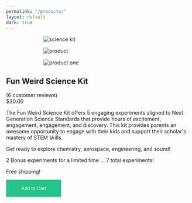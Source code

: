 ```yaml
---
permalink: "/products/"
layout: default
dark: true
---
```


<style>
  .products img{
    display:block;
    max-width:300px;
    margin:15px auto;
    cursor:pointer;
  }
  #cart{
    padding:15px;
    width:150px;
    border: 1px solid #0FBE7C;
    cursor:pointer;
    background-color:#0FBE7C;
    color:#fff;
    text-align:center;
    opacity:0.9;
    transition:opacity 0.3s ease-in;
  }
  #cart:hover{
    opacity:1;
  }

</style>
<div class = 'bright'>
  <section class = 'flex'>
    <div class = 'child duo products'>
      <img src = '{{site.baseurl}}/assets/kit.png' alt = 'science kit'>
      <div class = 'flex'>
        <div class = 'child duo'>
          <img src = '{{site.baseurl}}/assets/product.jpg' alt = 'product'>
        </div>
        <div class = 'child duo'>
          <img src = '{{site.baseurl}}/assets/product-0.jpg' alt = 'product one'>
        </div>
      </div>
    </div>
    <div class = 'child duo'>
      <h1>Fun Weird Science Kit</h1>
      <i class = 'icon icon-star'></i>
      <i class = 'icon icon-star'></i>
      <i class = 'icon icon-star'></i>
      <i class = 'icon icon-star'></i>
      <i class = 'icon icon-star'></i> <span class = 'mark'> (6 customer reviews)</span>
      <div class = 'mark'>$30.00</div>
      <p>
        The Fun Weird Science Kit offers 5 engaging experiments aligned to Next Generation Science Standards that
        provide hours of excitement, engagement, engagement, and discovery. This kit provides parents an awesome
        opportunity to engage with their kids and support their scholar's mastery of STEM skills.
      </p>
      <p>
        Get ready to explore chemistry, aerospace, engineering, and sound!
      </p>
      <p>
        2 Bonus experiments for a limited time ... 7 total experiments!
      </p>
      <p>
        Free shipping!
      </p>
      <script src = 'https:// cdn.snipcart.com/scripts/2.0/snipcart.js' data-api-key = 'fun' id = 'snipcart'></script>
      <link href = 'https://cdn.snipcart/themes/2.0/base/snipcart.min.css' rel = 'stylesheet' type = 'text/css'>
      <button
        class = 'snipcart-add-item'
        data-item = '1'
        data-item-name = 'Science Kit'
        data-item-price = '30.00'
        data-item-url = '{{site.baseurl}}/products'
        data-item-description = 'Fun Weird Science Kit' 
        id = 'cart'
      >
      Add to Cart
      </button>
    </div>
  </section>
</div>
